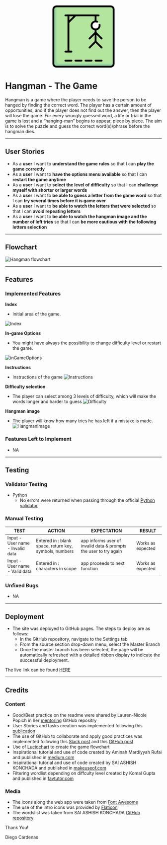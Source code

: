 <p align="center">
  <img width="200" height="200" src="https://github.com/diegocardenast/hangman-game/blob/main/assets/images/hangman-game.png" alt="HangmanIcon">
</p>

# Hangman - The Game

Hangman is a game where the player needs to save the person to be hanged by finding the correct word. The player has a certain amount of opportunities, and if the player does not find out the answer, then the player will lose the game. For every wrongly guessed word, a life or trial in the game is lost and a “hanging-man” begins to appear, piece by piece. The aim is to solve the puzzle and guess the correct word(s)/phrase before the hangman dies.

--- 

## User Stories

- As a **user** I want to **understand the game rules** so that I can **play the game correctly**
- As a **user** I want to **have the options menu available** so that I can **restart the game anytime**
- As a **user** I want to **select the level of difficulty** so that I can **challenge myself with shorter or larger words**
- As a **user** I want to **be able to guess a letter from the game word** so that I can **try several times before it is game over**
- As a **user** I want to **be able to watch the letters that were selected** so that I can **avoid repeating letters**
- As a **user** I want to **be able to watch the hangman image and the number of left tries** so that I can **be more cautious with the following letters selection**

--- 

## Flowchart

![Hangman flowchart](https://github.com/diegocardenast/hangman-game/blob/main/assets/images/)

--- 

## Features

### Implemented Features

__Index__

  - Initial area of the game. 

![Index](https://github.com/diegocardenast/)

__In-game Options__

  - You might have always the possibility to change difficulty level or restart the game. 

![inGameOptions](https://github.com/diegocardenast/)

__Instructions__

  - Instructions of the game
![Instructions](https://github.com/diegocardenast/)

__Difficulty selection__

  - The player can select among 3 levels of difficulty, which will make the words longer and harder to guess
![Difficulty](https://github.com/diegocardenast/)

__Hangman image__

  - The player will know how many tries he has left if a mistake is made.
![HangmanImage](https://github.com/diegocardenast/)


### Features Left to Implement
- NA

--- 

## Testing

### Validator Testing 
- Python
  - No errors were returned when passing through the official [Python validator]( )


### Manual Testing

**TEST** | **ACTION** | **EXPECTATION** | **RESULT** 
----------|----------|----------|----------
Input - User name - Invalid data	| Entered in : blank space, return key, symbols, numbers	| app informs user of invalid data & prompts the user to try again | Works as expected
Input - User name - Valid data	| Entered in : characters in scope | app proceeds to next function | Works as expected 


### Unfixed Bugs

- NA

--- 

## Deployment 

- The site was deployed to GitHub pages. The steps to deploy are as follows: 
  - In the GitHub repository, navigate to the Settings tab 
  - From the source section drop-down menu, select the Master Branch
  - Once the master branch has been selected, the page will be automatically refreshed with a detailed ribbon display to indicate the successful deployment. 

The live link can be found [HERE]( )

--- 

## Credits

### Content 

- Good/Best practice on the readme were shared by Lauren-Nicole Popich in her [mentoring](https://github.com/CluelessBiker/mentoring/tree/main) GitHub repositry
- User Stories and tasks creation was implemented following this [publication](https://boosthigh.com/software-requirements-specification/)
- The use of GitHub to collaborate and apply good practices was implemented following this [Slack post](https://code-institute-room.slack.com/archives/C05UQAPDNCT/p1697457705802579) and this [GitHub post](https://github.com/auxfuse/hackathon-git-labs/blob/main/basic.md)
- Use of [Lucidchart](https://lucid.app/lucidchart/34de17b9-709a-49c4-8d79-44810d102faf/edit?viewport_loc=-854%2C-32%2C3328%2C1570%2C0_0&invitationId=inv_5ed7c721-b21a-4564-a0eb-f4a495f0d7b6) to create the game flowchart
- Inspirational tutorial and use of code created by Aminah Mardiyyah Rufai and published in [medium.com](https://mardiyyah.medium.com/a-simple-hangman-learnpythonthroughprojects-series-10-fedda58741b)
- Inspirational tutorial and use of code created by SAI ASHISH KONCHADA and published in [makeuseof.com](https://www.makeuseof.com/python-game-hangman-create/)
- Filtering wordlist depending on diffculty level created by Komal Gupta and published in [favtutor.com](https://favtutor.com/blogs/filter-list-python)


### Media

- The icons along the web app were taken from [Font Awesome](https://fontawesome.com/)
- The use of the intro icons was provided by [Flaticon](https://www.flaticon.com/free-icons/hangman)
- The wordslist was taken from SAI ASHISH KONCHADA [GitHub repository](https://github.com/makeuseofcode/Hangman-Game/blob/main/hangman_wordlist.txt)


Thank You!

Diego Cárdenas
